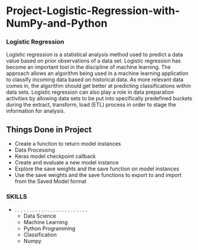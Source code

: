 # Project-Logistic-Regression-with-NumPy-and-Python
### Logistic Regression
Logistic regression is a statistical analysis method used to predict a data value based on prior observations of a data set. Logistic regression has become an important tool in the discipline of machine learning. The approach allows an algorithm being used in a machine learning application to classify incoming data based on historical data. As more relevant data comes in, the algorithm should get better at predicting classifications within data sets. Logistic regression can also play a role in data preparation activities by allowing data sets to be put into specifically predefined buckets during the extract, transform, load (ETL) process in order to stage the information for analysis.

## Things Done in Project
- Create a function to return model instances
- Data Processing
- Keras model checkpoint callback
- Create and evaluate a new model instance
- Explore the save weights and the save function on model instances
- Use the save weights and the save functions to export to and import from the Saved Model format

### SKILLS 
- . . . . . . . . . . . . . . . . . . . . . . . . .
  - Data Science
  - Machine Learning
  - Python Programming
  - Classification
  - Numpy
